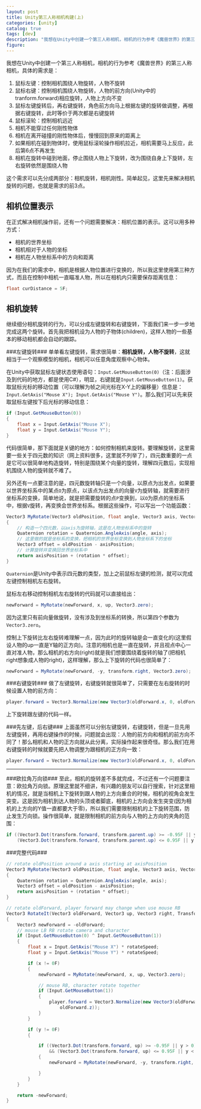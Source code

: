 ```yaml
---
layout: post
title: Unity第三人称相机构建(上)
categories: [unity]
catalog: true
tags: [dev]
description: "我想在Unity中创建一个第三人称相机，相机的行为参考《魔兽世界》的第三人称相机。这里先来解决相机的旋转问题。"
figure: 
---
```


我想在Unity中创建一个第三人称相机，相机的行为参考《魔兽世界》的第三人称相机，具体的需求是：

1. 鼠标左键：控制相机围绕人物旋转，人物不旋转
2. 鼠标右键：控制相机围绕人物旋转，人物的前方向(Unity中的tranform.forward)相应旋转，人物上方向不变
3. 鼠标左键旋转后，再右键旋转，角色前方向马上根据左键的旋转做调整，再根据右键旋转，此时等价于两次都是右键旋转
4. 鼠标滚轮：控制相机远近
5. 相机不能穿过任何刚性物体
6. 相机在离开碰撞的刚性物体后，慢慢回到原来的距离上
7. 如果相机在碰到物体时，使用鼠标滚轮操作相机拉近，相机需要马上反应，此后第6点不再发生
8. 相机在旋转中碰到地面，停止围绕人物上下旋转，改为围绕自身上下旋转，左右旋转依然是围绕人物



这个需求可以先分成两部分：相机旋转，相机刚性。简单起见，这里先来解决相机旋转的问题，也就是需求的前3点。

相机位置表示
----------------
在正式解决相机操作前，还有一个问题需要解决：相机位置的表示。这可以用多种方式：

- 相机的世界坐标
- 相机相对于人物的坐标
- 相机在人物坐标系中的方向和距离

因为在我们的需求中，相机是根据人物位置进行变换的，所以我这里使用第三种方式，而且在控制中相机一直瞄准人物，所以在相机内只需要保存距离信息：

```c#
float curDistance = 5F;
```

相机旋转
-------------
继续细分相机旋转的行为，可以分成左键旋转和右键旋转，下面我们来一步一步地完成这两个旋转。首先我把相机设为人物的子物体(children)，这样人物的一些基本的移动相机都会自动的跟踪。

###左键旋转###
单单看左键旋转，需求很简单：**相机旋转，人物不旋转**，这就相当于一个观察模型的相机，相机可以任意角度观察中心物体。

在Unity中获取鼠标左键状态使用语句：`Input.GetMouseButton(0)`（注：后面涉及到代码的地方，都是使用C#），明显，右键就是`Input.GetMouseButton(1)`。获取鼠标光标的移动位置（可以理解为帧之间光标在X-Y上的偏移量）信息是：`Input.GetAxis("Mouse X"); Input.GetAxis("Mouse Y")`。那么我们可以先来获取鼠标左键按下后光标的移动信息：

```csharp
if (Input.GetMouseButton(0))
{
    float x = Input.GetAxis("Mouse X");
    float y = Input.GetAxis("Mouse Y");
}
```
 
代码很简单，那下面就是关键的地方：如何控制相机来旋转。要理解旋转，这里需要一些关于四元数的知识（网上资料很多，这里就不列举了），四元数重要的一点是它可以很简单地构造旋转，特别是围绕某个向量的旋转，理解四元数后，实现相机围绕人物的旋转就不难了。

另外还有一点要注意的是，四元数旋转轴只是一个向量，以原点为出发点，如果要以世界坐标系中的某点`O`为原点，以该点为出发点的向量`V`为旋转轴，就需要进行坐标系的变换，简单地说，就是把需要旋转的点`P`变换到，以`O`为原点的坐标系中，根据`V`旋转，再变换会世界坐标系。根据这些操作，可以写出一个功能函数：

```c#
Vector3 MyRotate(Vector3 oldPosition, float angle, Vector3 axis, Vector3 axisPosition)
{
    // 构造一个四元数，以axis为旋转轴，这是在人物坐标系中的旋转
    Quaternion rotation = Quaternion.AngleAxis(angle, axis);
    // 这里做的就是坐标系的变换，把相机的世界坐标变换到人物坐标系下的坐标
    Vector3 offset = oldPosition - axisPosition;
    // 计算旋转并变换回世界坐标系中
    return axisPosition + (rotation * offset);
}
```
`Quaternion`是Unity中表示四元数的类型，加上之前鼠标左键的检测，就可以完成左键控制相机左右旋转。

鼠标左右移动控制相机左右旋转的代码就可以直接给出：

```c#
newForward = MyRotate(newForward, x, up, Vector3.zero);
```
因为这里只有前向量做旋转，没有涉及到坐标系的转换，所以第四个参数为`Vector3.zero`。

控制上下旋转比左右旋转难理解一点，因为此时的旋转轴是会一直变化的(这里假设人物的up一直是Y轴的正方向)。注意的相机也是一直在旋转，并且视点中心一直对准人物，那么相机的右方向(right)就是我们想要围绕着旋转的轴了(把相机right想象成人物的right)，这样理解，那么上下旋转的代码也很简单了：

```csharp
newForward = MyRotate(newForward, -y, transform.right, Vector3.zero);
```

###右键旋转###
做了左键旋转，右键旋转就很简单了，只需要在左右旋转的时候设置人物的前方向：

```csharp
player.forward = Vector3.Normalize(new Vector3(oldForward.x, 0, oldForward.z));
```

上下旋转跟左键的代码一样。

###先左键，后右键###
上面虽然可以分别左键旋转，右键旋转，但是一旦先用左键旋转，再用右键操作的时候，问题就会出现：人物的前方向和相机的前方向不同了！那么相机和人物的正方向就从此分离，实际操作起来很奇怪。那么我们在用右键旋转的时候就要先把人物调整为跟相机的正方向一致：

```csharp
player.forward = Vector3.Normalize(new Vector3(oldForward.x, 0, oldForward.z));

```

- - - 

###欧拉角万向锁###
至此，相机的旋转差不多就完成，不过还有一个问题要注意：欧拉角万向锁。原理这里就不细讲，有兴趣的朋友可以自行搜索，针对这里相机的情况，就是当相机上下旋转到跟人物的上方向重合的时候，相机的视角会发生突变。这是因为相机到达人物的头顶或者脚底，相机的上方向会发生突变(因为相机的上方向的Y值一直都要大于零)，所以我们需要限制相机的上下旋转范围，防止发生万向锁。操作很简单，就是限制相机的前方向与人物的上方向的夹角的范围：

```c#
if ((Vector3.Dot(transform.forward, transform.parent.up) >= -0.95F || y > 0) &&
    (Vector3.Dot(transform.forward, transform.parent.up) <= 0.95F || y < 0))
```

###完整代码###

```csharp
// rotate oldPosition around a axis starting at axisPosition
Vector3 MyRotate(Vector3 oldPosition, float angle, Vector3 axis, Vector3 axisPosition)
{
    Quaternion rotation = Quaternion.AngleAxis(angle, axis);
    Vector3 offset = oldPosition - axisPosition;
    return axisPosition + (rotation * offset);
}

// rotate oldForward, player forward may change when use mouse RB
Vector3 RotateIt(Vector3 oldForward, Vector3 up, Vector3 right, Transform player)
{
    Vector3 newForward = -oldForward;
    // mouse LB RB rotate camera and character
    if (Input.GetMouseButton(0) ^ Input.GetMouseButton(1))
    {
        float x = Input.GetAxis("Mouse X") * rotateSpeed;
        float y = Input.GetAxis("Mouse Y") * rotateSpeed;

        if (x != 0F)
        {
            newForward = MyRotate(newForward, x, up, Vector3.zero);

            // mouse RB, character rotate together
            if (Input.GetMouseButton(1))
            {
                player.forward = Vector3.Normalize(new Vector3(oldForward.x, 0, 
                    oldForward.z));
            }
        }

        if (y != 0F)
        {

            if ((Vector3.Dot(transform.forward, up) >= -0.95F || y > 0)
                && (Vector3.Dot(transform.forward, up) <= 0.95F || y < 0))
            {
                newForward = MyRotate(newForward, -y, transform.right, Vector3.zero);

            }
        }
    }

    return -newForward;
}
```
